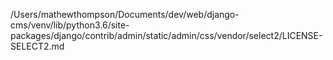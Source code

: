 /Users/mathewthompson/Documents/dev/web/django-cms/venv/lib/python3.6/site-packages/django/contrib/admin/static/admin/css/vendor/select2/LICENSE-SELECT2.md